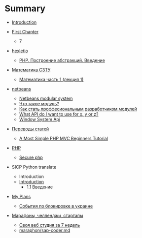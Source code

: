 # Summary

* [Introduction](README.md)
* [First Chapter](chapter1.md)
  * 7
* [hexletio](hexletio.md)
  * [PHP. Построение абстракций. Введение](php_postroenie_abstraktsii_vvedenie.md)
* [Математика СЗТУ](matematika.md)
  * [Математика часть 1 \(лекция 1\)](matematika_chast_1_lektsiya_1.md)
* [netbeans](netbeans.md)
  * [Netbeans modular system](netbeans_modular_system.md)
  * [Что такое модуль?](chto_takoe_modul.md)
  * [Как стать проффесиональным разработчиком модулей](kak_stat_proffesionalnim_razrabotchikom_modulei.md)
  * [What API do I want to use for x, y or z?](what_api_do_i_want_to_use_for_x,_y_or_z.md)
  * [Window System Api](window_system_api.md)
* [Переводы статей](perevodi_statei.md)
  * [A Most Simple PHP MVC Beginners Tutorial](a_most_simple_php_mvc_beginners_tutorial.md)
* [PHP](php.md)
  * [Secure php](secure_php.md)
* SICP Python translate
  * Introduction
  * [Introduction](introduction.md)
    * 1.1 Введение
* [My Plans](myplans.md)

  * [События по блокировке в украине](plans/ukraina.md)

* [Марафоны, челленджи, стартапы](maraphon/index.md)

  * [Своя веб студия за 7 недель](maraphon/web-studio.md)
  * [maraphon/sap-coder.md](/maraphon/sap-coder.md "Sap Coder")



